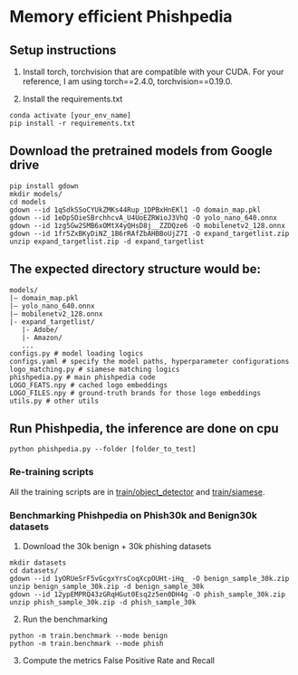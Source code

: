 # Memory efficient Phishpedia


## Setup instructions
1. Install torch, torchvision that are compatible with your CUDA. For your reference, I am using torch==2.4.0, torchvision==0.19.0.

2. Install the requirements.txt
```
conda activate [your_env_name]
pip install -r requirements.txt
```

## Download the pretrained models from Google drive
```commandline
pip install gdown
mkdir models/
cd models
gdown --id 1qSdkSSoCYUkZMKs44Rup_1DPBxHnEKl1 -O domain_map.pkl
gdown --id 1eDpSOieSBrchhcvA_U4UoEZRWioJ3VhQ -O yolo_nano_640.onnx 
gdown --id 1zg5Gw2SMB6xOMtX4yQHsD8j__ZZDQze6 -O mobilenetv2_128.onnx
gdown --id 1fr5ZxBKyDiNZ_1B6rRAfZbAHBBoUjZ7I -O expand_targetlist.zip
unzip expand_targetlist.zip -d expand_targetlist
```

## The expected directory structure would be:
```
models/
|– domain_map.pkl
|– yolo_nano_640.onnx
|– mobilenetv2_128.onnx
|- expand_targetlist/
   |- Adobe/
   |- Amazon/
   ...
configs.py # model loading logics
configs.yaml # specify the model paths, hyperparameter configurations
logo_matching.py # siamese matching logics
phishpedia.py # main phishpedia code
LOGO_FEATS.npy # cached logo embeddings
LOGO_FILES.npy # ground-truth brands for those logo embeddings
utils.py # other utils 
```

## Run Phishpedia, the inference are done on cpu
```commandline
python phishpedia.py --folder [folder_to_test]
```

### Re-training scripts
All the training scripts are in [train/object_detector](train/object_detector/README.md) and [train/siamese](train/siamese/README.md).

### Benchmarking Phishpedia on Phish30k and Benign30k datasets
1. Download the 30k benign + 30k phishing datasets
```commandline
mkdir datasets
cd datasets/
gdown --id 1yORUeSrF5vGcgxYrsCoqXcpOUHt-iHq_ -O benign_sample_30k.zip
unzip benign_sample_30k.zip -d benign_sample_30k
gdown --id 12ypEMPRQ43zGRqHGut0Esq2z5en0DH4g -O phish_sample_30k.zip
unzip phish_sample_30k.zip -d phish_sample_30k
```

2. Run the benchmarking
```commandline
python -m train.benchmark --mode benign
python -m train.benchmark --mode phish
```

3. Compute the metrics False Positive Rate and Recall